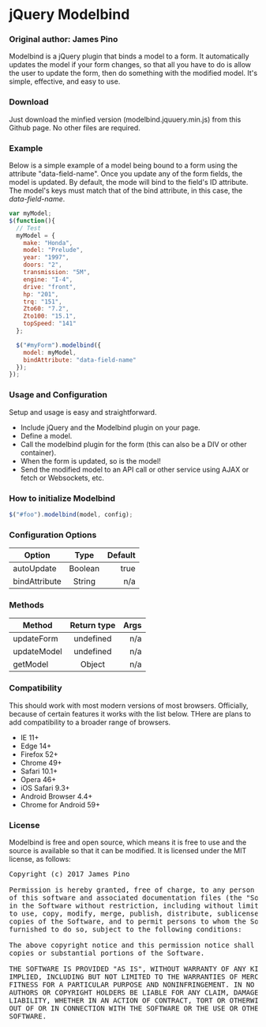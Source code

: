 # jQuery Modelbind

### Original author: James Pino

Modelbind is a jQuery plugin that binds a model to a form. It
automatically updates the model if your form changes, so that all you have
to do is allow the user to update the form, then do something with the modified model.
It's simple, effective, and easy to use.

### Download
Just download the minfied version (modelbind.jquuery.min.js) from this Github page. No other files are required.

### Example
Below is a simple example of a model being bound to a form using the attribute
"data-field-name". Once you update any of the form fields, the model is updated.
By default, the mode will bind to the field's ID attribute. The model's keys must
match that of the bind attribute, in this case, the <i>data-field-name</i>.

```javascript
var myModel;
$(function(){
  // Test
  myModel = {
    make: "Honda",
    model: "Prelude",
    year: "1997",
    doors: "2",
    transmission: "5M",
    engine: "I-4",
    drive: "front",
    hp: "201",
    trq: "151",
    Zto60: "7.2",
    Zto100: "15.1",
    topSpeed: "141"
  };

  $("#myForm").modelbind({
    model: myModel,
    bindAttribute: "data-field-name"
  });
});
```

### Usage and Configuration
Setup and usage is easy and straightforward.
 * Include jQuery and the Modelbind plugin on your page.
 * Define a model.
 * Call the modelbind plugin for the form (this can also be a DIV or other container).
 * When the form is updated, so is the model!
 * Send the modified model to an API call or other service using AJAX or fetch or Websockets, etc.

### How to initialize Modelbind
```javascript
$("#foo").modelbind(model, config);
```


### Configuration Options

| Option        | Type          | Default  |
| ------------- |:-------------:| --------:|
| autoUpdate    | Boolean       | true     |
| bindAttribute | String        | n/a      |


### Methods

| Method        | Return type   | Args     |
| ------------- |:-------------:| --------:|
| updateForm    | undefined     | n/a      |
| updateModel   | undefined     | n/a      |
| getModel      | Object        | n/a      |


### Compatibility
This should work with most modern versions of most browsers. Officially, because of certain features it works with the list below. THere are plans to add compatibility to a broader range of browsers.

 * IE 11+
 * Edge 14+
 * Firefox 52+
 * Chrome 49+
 * Safari 10.1+
 * Opera 46+
 * iOS Safari 9.3+
 * Android Browser 4.4+
 * Chrome for Android 59+
 
### License
Modelbind is free and open source, which means it is free to use and the source is available so that it can be modified. It is licensed under the MIT license, as follows:

<pre>
Copyright (c) 2017 James Pino

Permission is hereby granted, free of charge, to any person obtaining a copy
of this software and associated documentation files (the "Software"), to deal
in the Software without restriction, including without limitation the rights
to use, copy, modify, merge, publish, distribute, sublicense, and/or sell
copies of the Software, and to permit persons to whom the Software is
furnished to do so, subject to the following conditions:

The above copyright notice and this permission notice shall be included in all
copies or substantial portions of the Software.

THE SOFTWARE IS PROVIDED "AS IS", WITHOUT WARRANTY OF ANY KIND, EXPRESS OR
IMPLIED, INCLUDING BUT NOT LIMITED TO THE WARRANTIES OF MERCHANTABILITY,
FITNESS FOR A PARTICULAR PURPOSE AND NONINFRINGEMENT. IN NO EVENT SHALL THE
AUTHORS OR COPYRIGHT HOLDERS BE LIABLE FOR ANY CLAIM, DAMAGES OR OTHER
LIABILITY, WHETHER IN AN ACTION OF CONTRACT, TORT OR OTHERWISE, ARISING FROM,
OUT OF OR IN CONNECTION WITH THE SOFTWARE OR THE USE OR OTHER DEALINGS IN THE
SOFTWARE.
</pre>
